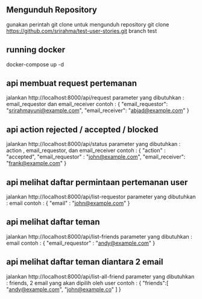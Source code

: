 ## Mengunduh Repository
gunakan perintah git clone untuk mengunduh repository
git clone https://github.com/srirahma/test-user-stories.git   branch test

## running docker
docker-compose up -d

## api membuat request pertemanan
jalankan http://localhost:8000/api/request
parameter yang dibutuhkan : email_requestor dan email_receiver
contoh :
{
"email_requestor": "srirahmayuni@example.com",
"email_receiver": "abjad@example.com"
}

## api action rejected / accepted / blocked
jalankan http://localhost:8000/api/status
parameter yang dibutuhkan : action , email_requestor, dan email_receiver
contoh :
{
  "action" : "accepted",
  "email_requestor" : "john@example.com",
  "email_receiver": "frank@example.com"
}

## api melihat daftar permintaan pertemanan user
jalankan http://localhost:8000/api/list-requestor
parameter yang dibutuhkan : email
contoh :
{
  "email" : "john@example.com"
}

## api melihat daftar teman
jalankan http://localhost:8000/api/list-friends
parameter yang dibutuhkan : email
contoh :
{
  "email_requestor" : "andy@example.com"
}

## api melihat daftar teman diantara 2 email
jalankan http://localhost:8000/api/list-all-friend
parameter yang dibutuhkan : friends, 2 email yang akan dipilih oleh user
contoh :
{
    "friends":[
    "andy@example.com",
    "john@example.co"
    ]
}
